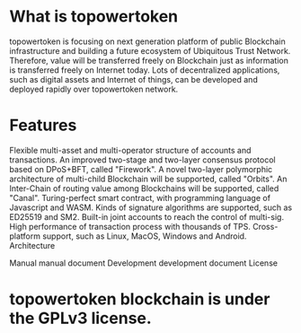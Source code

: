 # What is topowertoken
topowertoken is focusing on next generation platform of public Blockchain infrastructure and building a future ecosystem of Ubiquitous Trust Network. Therefore, value will be transferred freely on Blockchain just as information is transferred freely on Internet today. Lots of decentralized applications, such as digital assets and Internet of things, can be developed and deployed rapidly over topowertoken network.

# Features
Flexible multi-asset and multi-operator structure of accounts and transactions.
An improved two-stage and two-layer consensus protocol based on DPoS+BFT, called "Firework".
A novel two-layer polymorphic architecture of multi-child Blockchain will be supported, called "Orbits".
An Inter-Chain of routing value among Blockchains will be supported, called "Canal".
Turing-perfect smart contract, with programming language of Javascript and WASM.
Kinds of signature algorithms are supported, such as ED25519 and SM2.
Built-in joint accounts to reach the control of multi-sig.
High performance of transaction process with thousands of TPS.
Cross-platform support, such as Linux, MacOS, Windows and Android.
Architecture


Manual
manual document
Development
development document
License
# topowertoken blockchain is under the GPLv3 license.
